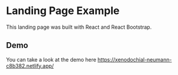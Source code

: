 # Landing Page Example

This landing page was built with React and React Bootstrap.

## Demo

You can take a look at the demo here https://xenodochial-neumann-c8b382.netlify.app/

